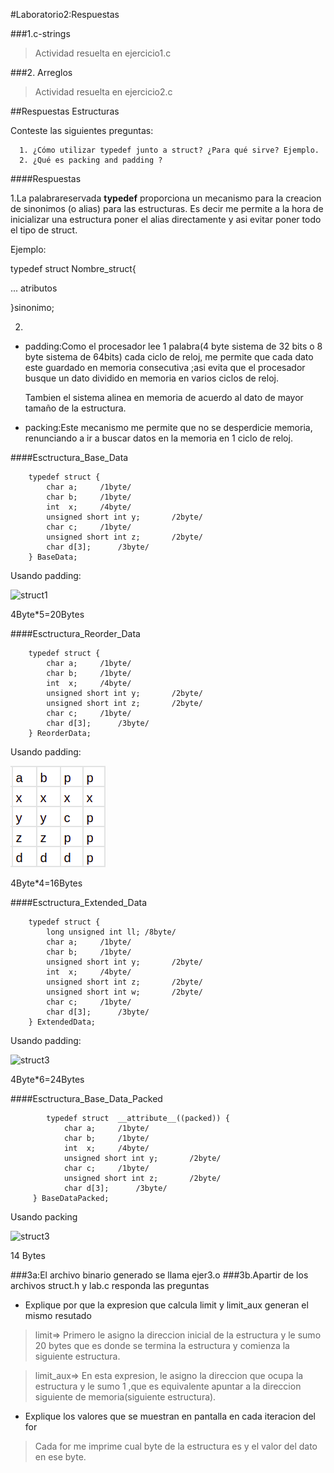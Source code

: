 #Laboratorio2:Respuestas

###1.c-strings

 >Actividad resuelta en ejercicio1.c

###2. Arreglos

  >Actividad resuelta en ejercicio2.c

##Respuestas Estructuras

Conteste las siguientes preguntas:

      1. ¿Cómo utilizar typedef junto a struct? ¿Para qué sirve? Ejemplo.
      2. ¿Qué es packing and padding ?

####Respuestas

1.La palabrareservada **typedef** proporciona un mecanismo para la creacion de sinonimos (o alias) para las estructuras.
Es decir me permite a la hora de inicializar una estructura poner el alias directamente y asi evitar poner todo el tipo de struct.

Ejemplo:

typedef struct Nombre_struct{

... atributos

}sinonimo;

2.

* padding:Como el procesador lee 1 palabra(4 byte sistema de 32 bits o 8 byte sistema de 64bits)  cada ciclo de reloj, me permite que cada dato este guardado en memoria consecutiva ;asi evita que el procesador busque un dato dividido en memoria en varios ciclos de reloj.

    Tambien el sistema alinea en memoria de acuerdo al dato de mayor tamaño de la estructura.

* packing:Este mecanismo me permite que no se desperdicie memoria, renunciando a ir a buscar datos en la memoria en 1 ciclo de reloj.

####Esctructura_Base_Data

        typedef struct {
            char a;     /1byte/
            char b;     /1byte/
            int  x;     /4byte/
            unsigned short int y;       /2byte/
            char c;     /1byte/
            unsigned short int z;       /2byte/
            char d[3];      /3byte/
        } BaseData;

Usando padding:

![struct1](/home/facundo/Escritorio/Imagenes/imagen.png)

4Byte*5=20Bytes

####Esctructura_Reorder_Data

        typedef struct {
            char a;     /1byte/
            char b;     /1byte/
            int  x;     /4byte/
            unsigned short int y;       /2byte/
            unsigned short int z;       /2byte/
            char c;     /1byte/
            char d[3];      /3byte/
        } ReorderData;

Usando padding:

![struct2](https://github.com/facucc/ejemplo20/blob/master/struct1.png)

4Byte*4=16Bytes

####Esctructura_Extended_Data

        typedef struct {
            long unsigned int ll; /8byte/
            char a;     /1byte/
            char b;     /1byte/
            unsigned short int y;       /2byte/
            int  x;     /4byte/
            unsigned short int z;       /2byte/
            unsigned short int w;       /2byte/
            char c;     /1byte/
            char d[3];      /3byte/
        } ExtendedData;
        
Usando padding:

![struct3](/home/facundo/Escritorio/Imagenes/struct3.png)

4Byte*6=24Bytes

####Esctructura_Base_Data_Packed

            typedef struct  __attribute__((packed)) {
                char a;     /1byte/
                char b;     /1byte/
                int  x;     /4byte/
                unsigned short int y;       /2byte/
                char c;     /1byte/
                unsigned short int z;       /2byte/
                char d[3];      /3byte/
         } BaseDataPacked;
         
Usando packing

![struct3](/home/facundo/Escritorio/Imagenes/struct4.png)

14 Bytes

###3a:El archivo binario generado se llama ejer3.o
###3b.Apartir de los archivos struct.h y lab.c responda las preguntas


* Explique por que la expresion que calcula  limit y limit_aux generan el mismo resutado 

>limit=> Primero le asigno la direccion inicial de la estructura y le sumo 20 bytes que es donde se termina la estructura y comienza la     siguiente estructura.

>limit_aux=> En esta expresion, le asigno la direccion que ocupa la estructura y le sumo 1 ,que es equivalente apuntar a la direccion siguiente de memoria(siguiente estructura).

* Explique los valores que se muestran en pantalla en cada iteracion del for

> Cada for me imprime cual byte de la estructura es y el valor del dato en ese byte.








